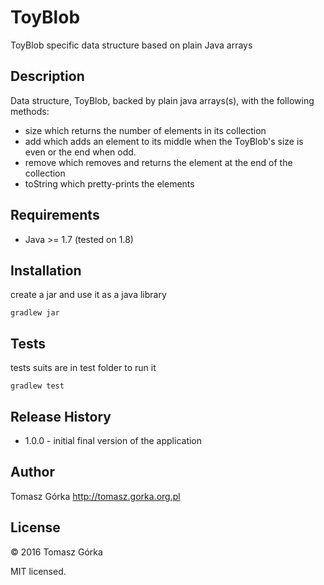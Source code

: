 # ToyBlob
ToyBlob specific data structure based on plain Java arrays

## Description
Data structure, ToyBlob, backed by plain java arrays(s), with the following methods:
 - size which returns the number of elements in its collection
 - add which adds an element to its middle when the ToyBlob's size is even or the end when odd.
 - remove which removes and returns the element at the end of the collection
 - toString which pretty-prints the elements

## Requirements

- Java >= 1.7 (tested on 1.8)

## Installation

create a jar and use it as a java library
```
gradlew jar
```

## Tests

tests suits are in test folder to run it

```
gradlew test
```

## Release History
+ 1.0.0 - initial final version of the application

## Author
Tomasz Górka <http://tomasz.gorka.org.pl>

## License
&copy; 2016 Tomasz Górka

MIT licensed.
